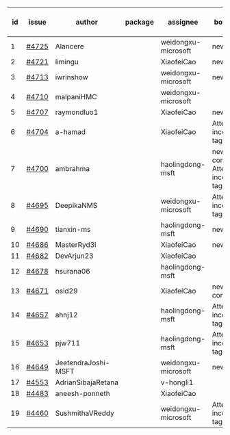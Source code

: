 | id | issue | author | package | assignee | bot advice | created date of issue | target release date | date from target |
| ------ | ------ | ------ | ------ | ------ | ------ | ------ | ------ | :-----: |
| 1 | [#4725](https://github.com/Azure/sdk-release-request/issues/4725) | Alancere |  | weidongxu-microsoft | new issue. | 11-07 | 11-24 |  |
| 2 | [#4721](https://github.com/Azure/sdk-release-request/issues/4721) | limingu |  | XiaofeiCao | new issue. | 11-06 | 11-24 |  |
| 3 | [#4713](https://github.com/Azure/sdk-release-request/issues/4713) | iwrinshow |  | weidongxu-microsoft | new issue. | 11-06 | 11-24 |  |
| 4 | [#4710](https://github.com/Azure/sdk-release-request/issues/4710) | malpaniHMC |  | weidongxu-microsoft |  | 11-03 | 11-24 |  |
| 5 | [#4707](https://github.com/Azure/sdk-release-request/issues/4707) | raymondluo1 |  | XiaofeiCao | new issue. | 11-03 | 11-24 |  |
| 6 | [#4704](https://github.com/Azure/sdk-release-request/issues/4704) | a-hamad |  | XiaofeiCao | Attention to inconsistent tag | 10-31 | 11-24 |  |
| 7 | [#4700](https://github.com/Azure/sdk-release-request/issues/4700) | ambrahma |  | haolingdong-msft | new comment. Attention to inconsistent tag | 10-30 | 11-24 |  |
| 8 | [#4695](https://github.com/Azure/sdk-release-request/issues/4695) | DeepikaNMS |  | weidongxu-microsoft | Attention to inconsistent tag | 10-30 | 11-24 |  |
| 9 | [#4690](https://github.com/Azure/sdk-release-request/issues/4690) | tianxin-ms |  | haolingdong-msft | new issue. | 10-27 | 11-24 |  |
| 10 | [#4686](https://github.com/Azure/sdk-release-request/issues/4686) | MasterRyd3l |  | XiaofeiCao | new issue. | 10-26 | 11-24 |  |
| 11 | [#4682](https://github.com/Azure/sdk-release-request/issues/4682) | DevArjun23 |  | XiaofeiCao |  | 10-24 | 11-24 |  |
| 12 | [#4678](https://github.com/Azure/sdk-release-request/issues/4678) | hsurana06 |  | haolingdong-msft |  | 10-23 | 11-24 |  |
| 13 | [#4671](https://github.com/Azure/sdk-release-request/issues/4671) | osid29 |  | XiaofeiCao | new comment. | 10-23 | 11-24 |  |
| 14 | [#4657](https://github.com/Azure/sdk-release-request/issues/4657) | ahnj12 |  | haolingdong-msft | Attention to inconsistent tag | 10-17 | 11-24 |  |
| 15 | [#4653](https://github.com/Azure/sdk-release-request/issues/4653) | pjw711 |  | haolingdong-msft | Attention to inconsistent tag | 10-13 | 11-24 |  |
| 16 | [#4649](https://github.com/Azure/sdk-release-request/issues/4649) | JeetendraJoshi-MSFT |  | weidongxu-microsoft | new issue. | 10-13 | 11-24 |  |
| 17 | [#4553](https://github.com/Azure/sdk-release-request/issues/4553) | AdrianSibajaRetana |  | v-hongli1 |  | 09-22 |  | 0 |
| 18 | [#4483](https://github.com/Azure/sdk-release-request/issues/4483) | aneesh-ponneth |  | XiaofeiCao |  | 08-31 | 09-22 |  |
| 19 | [#4460](https://github.com/Azure/sdk-release-request/issues/4460) | SushmithaVReddy |  | weidongxu-microsoft | Attention to inconsistent tag | 08-23 | 09-22 |  |
